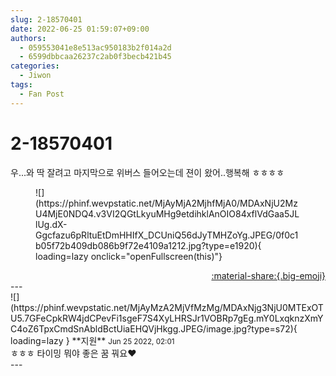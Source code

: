 ```yaml
---
slug: 2-18570401
date: 2022-06-25 01:59:07+09:00
authors:
  - 059553041e8e513ac950183b2f014a2d
  - 6599dbbcaa26237c2ab0f3becb421b45
categories:
  - Jiwon
tags:
  - Fan Post
---
```


# 2-18570401

<div class="post-container" markdown="1">
<div class="content-container md-sidebar__scrollwrap" markdown="1">

우...와 딱 잘려고 마지막으로 위버스 들어오는데 젼이 왔어..행복해 ㅎㅎㅎㅎ
<figure markdown="1">
![](https://phinf.wevpstatic.net/MjAyMjA2MjhfMjA0/MDAxNjU2MzU4MjE0NDQ4.v3VI2QGtLkyuMHg9etdihklAnOIO84xflVdGaa5JLlUg.dX-Ggcfazu6pRltuEtDmHHIfX_DCUniQ56dJyTMHZoYg.JPEG/0f0c1b05f72b409db086b9f72e4109a1212.jpg?type=e1920){ loading=lazy onclick="openFullscreen(this)"}
</figure>


</div>
</div>

<div style="text-align: right;" markdown="1">
<a href="https://weverse.io/fromis9/fanpost/2-18570401" style="text-align: right;">:material-share:{.big-emoji}</a>
</div>
---

<div class="comments-container md-sidebar__scrollwrap" markdown="1">
<div class="comment" markdown="1">
<div class='id-container' markdown="1">
![](https://phinf.wevpstatic.net/MjAyMzA2MjVfMzMg/MDAxNjg3NjU0MTExOTU5.7GFeCpkRW4jdCPevFi1sgeF7S4XyLHRSJr1VOBRp7gEg.mY0LxqknzXmYC4oZ6TpxCmdSnAbldBctUiaEHQVjHkgg.JPEG/image.jpg?type=s72){ loading=lazy }
**<span class="artist">지원</span>** <small>Jun 25 2022, 02:01</small><br>
</div>
<div class='comment-body' markdown="1">
ㅎㅎㅎ 타이밍 뭐야 좋은 꿈 꿔요❤️
</div>
</div>
</div>
---
